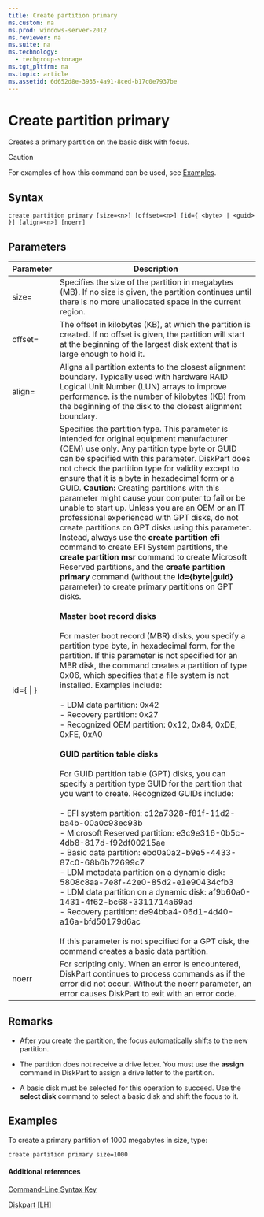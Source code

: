 ```yaml
---
title: Create partition primary
ms.custom: na
ms.prod: windows-server-2012
ms.reviewer: na
ms.suite: na
ms.technology: 
  - techgroup-storage
ms.tgt_pltfrm: na
ms.topic: article
ms.assetid: 6d652d8e-3935-4a91-8ced-b17c0e7937be
---
```

# Create partition primary
Creates a primary partition on the basic disk with focus.  
  
> [!CAUTION]  
  
For examples of how this command can be used, see [Examples](#BKMK_examples).  
  
## Syntax  
  
```  
create partition primary [size=<n>] [offset=<n>] [id={ <byte> | <guid> }] [align=<n>] [noerr]  
```  
  
## Parameters  
  
|Parameter|Description|  
|-------------|---------------|  
|size\=<n>|Specifies the size of the partition in megabytes \(MB\). If no size is given, the partition continues until there is no more unallocated space in the current region.|  
|offset\=<n>|The offset in kilobytes \(KB\), at which the partition is created. If no offset is given, the partition will start at the beginning of the largest disk extent that is large enough to hold it.|  
|align\=<n>|Aligns all partition extents to the closest alignment boundary. Typically used with hardware RAID Logical Unit Number \(LUN\) arrays to improve performance. <n> is the number of kilobytes \(KB\) from the beginning of the disk to the closest alignment boundary.|  
|id\={ <byte> &#124; <guid> }|Specifies the partition type. This parameter is intended for original equipment manufacturer \(OEM\) use only. Any partition type byte or GUID can be specified with this parameter. DiskPart does not check the partition type for validity except to ensure that it is a byte in hexadecimal form or a GUID. **Caution:** Creating partitions with this parameter might cause your computer to fail or be unable to start up. Unless you are an OEM or an IT professional experienced with GPT disks, do not create partitions on GPT disks using this parameter. Instead, always use the **create partition efi** command to create EFI System partitions, the **create partition msr** command to create Microsoft Reserved partitions, and the **create partition primary** command \(without the **id\={byte&#124;guid}** parameter\) to create primary partitions on GPT disks.<br /><br />**Master boot record disks**<br /><br />For master boot record \(MBR\) disks, you specify a partition type byte, in hexadecimal form, for the partition. If this parameter is not specified for an MBR disk, the command creates a partition of type 0x06, which specifies that a file system is not installed. Examples include:<br /><br />-   LDM data partition: 0x42<br />-   Recovery partition: 0x27<br />-   Recognized OEM partition: 0x12, 0x84, 0xDE, 0xFE, 0xA0<br /><br />**GUID partition table disks**<br /><br />For GUID partition table \(GPT\) disks, you can specify a partition type GUID for the partition that you want to create. Recognized GUIDs include:<br /><br />-   EFI system partition: c12a7328\-f81f\-11d2\-ba4b\-00a0c93ec93b<br />-   Microsoft Reserved partition: e3c9e316\-0b5c\-4db8\-817d\-f92df00215ae<br />-   Basic data partition: ebd0a0a2\-b9e5\-4433\-87c0\-68b6b72699c7<br />-   LDM metadata partition on a dynamic disk: 5808c8aa\-7e8f\-42e0\-85d2\-e1e90434cfb3<br />-   LDM data partition on a dynamic disk: af9b60a0\-1431\-4f62\-bc68\-3311714a69ad<br />-   Recovery partition: de94bba4\-06d1\-4d40\-a16a\-bfd50179d6ac<br /><br />If this parameter is not specified for a GPT disk, the command creates a basic data partition.|  
|noerr|For scripting only. When an error is encountered, DiskPart continues to process commands as if the error did not occur. Without the noerr parameter, an error causes DiskPart to exit with an error code.|  
  
## Remarks  
  
-   After you create the partition, the focus automatically shifts to the new partition.  
  
-   The partition does not receive a drive letter. You must use the **assign** command in DiskPart to assign a drive letter to the partition.  
  
-   A basic disk must be selected for this operation to succeed. Use the **select disk** command to select a basic disk and shift the focus to it.  
  
## <a name="BKMK_examples"></a>Examples  
To create a primary partition of 1000 megabytes in size, type:  
  
```  
create partition primary size=1000  
```  
  
#### Additional references  
[Command-Line Syntax Key](../Topic/Command-Line-Syntax-Key.md)  
  
[Diskpart \[LH\]](assetId:///26a4a166-95fa-4faf-95bc-2d5345f4a57a)  
  
